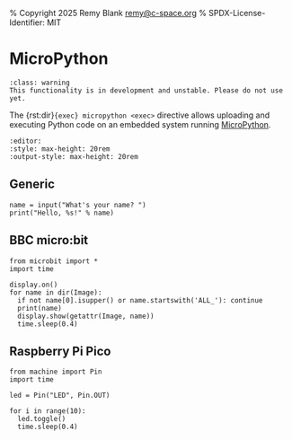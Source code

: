 % Copyright 2025 Remy Blank <remy@c-space.org>
% SPDX-License-Identifier: MIT

# MicroPython

```{admonition} Work-in-progress
:class: warning
This functionality is in development and unstable. Please do not use yet.
```

The {rst:dir}`{exec} micropython <exec>` directive allows uploading and
executing Python code on an embedded system running
[MicroPython](https://micropython.org).

```{defaults} exec
:editor:
:style: max-height: 20rem
:output-style: max-height: 20rem
```

## Generic

```{exec} micropython
name = input("What's your name? ")
print("Hello, %s!" % name)
```

## BBC micro:bit

```{exec} micropython
from microbit import *
import time

display.on()
for name in dir(Image):
  if not name[0].isupper() or name.startswith('ALL_'): continue
  print(name)
  display.show(getattr(Image, name))
  time.sleep(0.4)
```

## Raspberry Pi Pico

```{exec} micropython
from machine import Pin
import time

led = Pin("LED", Pin.OUT)

for i in range(10):
  led.toggle()
  time.sleep(0.4)
```

